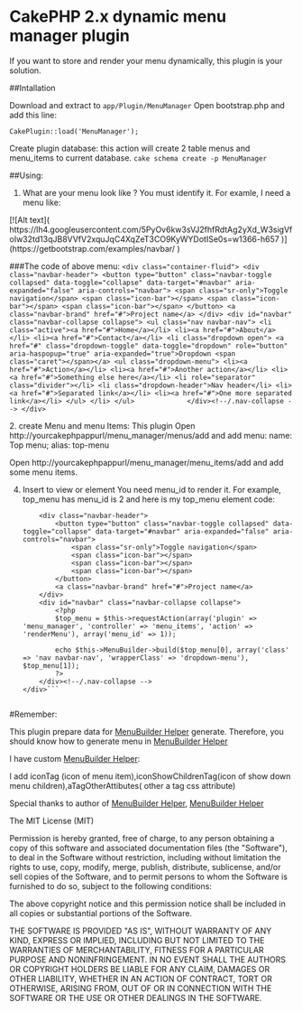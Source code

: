# CakePHP 2.x dynamic menu manager plugin

If you want to store and render your menu dynamically, this plugin is your solution.

##Intallation

Download and extract to `app/Plugin/MenuManager`
Open bootstrap.php and add this line:

`CakePlugin::load('MenuManager');`

Create plugin database: this action will create 2 table menus and menu_items to current database.
`cake schema create -p MenuManager`

##Using:
1. What are your menu look like ? You must identify it. For examle, I need a menu like:<br/>
<p>
[![Alt text]( https://lh4.googleusercontent.com/5PyOv6kw3sVJ2fhfRdtAg2yXd_W3sigVfoIw32td13qJB8VVfV2xquJqC4XqZeT3CO9KyWYDotISe0s=w1366-h657 )](https://getbootstrap.com/examples/navbar/ )

###The code of above menu:
    ```<div class="container-fluid">
              <div class="navbar-header">
                <button type="button" class="navbar-toggle collapsed" data-toggle="collapse" data-target="#navbar" aria-expanded="false" aria-controls="navbar">
                  <span class="sr-only">Toggle navigation</span>
                  <span class="icon-bar"></span>
                  <span class="icon-bar"></span>
                  <span class="icon-bar"></span>
                </button>
                <a class="navbar-brand" href="#">Project name</a>
              </div>
              <div id="navbar" class="navbar-collapse collapse">
                <ul class="nav navbar-nav">
                  <li class="active"><a href="#">Home</a></li>
                  <li><a href="#">About</a></li>
                  <li><a href="#">Contact</a></li>
                  <li class="dropdown open">
                    <a href="#" class="dropdown-toggle" data-toggle="dropdown" role="button" aria-haspopup="true" aria-expanded="true">Dropdown <span class="caret"></span></a>
                    <ul class="dropdown-menu">
                      <li><a href="#">Action</a></li>
                      <li><a href="#">Another action</a></li>
                      <li><a href="#">Something else here</a></li>
                      <li role="separator" class="divider"></li>
                      <li class="dropdown-header">Nav header</li>
                      <li><a href="#">Separated link</a></li>
                      <li><a href="#">One more separated link</a></li>
                    </ul>
                  </li>
                </ul>            
              </div><!--/.nav-collapse -->
            </div>```
</p>
2. create Menu and menu Items:
This plugin 
Open http://yourcakephpappurl/menu_manager/menus/add and add menu: name: Top menu; alias: top-menu

Open http://yourcakephpappurl/menu_manager/menu_items/add and add some menu items.

4. Insert to view or element
You need menu_id to render it. For example, top_menu has menu_id is 2 and here is my top_menu element code:


    ```<div class="container-fluid">
        <div class="navbar-header">
            <button type="button" class="navbar-toggle collapsed" data-toggle="collapse" data-target="#navbar" aria-expanded="false" aria-controls="navbar">
                <span class="sr-only">Toggle navigation</span>
                <span class="icon-bar"></span>
                <span class="icon-bar"></span>
                <span class="icon-bar"></span>
            </button>
            <a class="navbar-brand" href="#">Project name</a>
        </div>
        <div id="navbar" class="navbar-collapse collapse">
            <?php
            $top_menu = $this->requestAction(array('plugin' => 'menu_manager', 'controller' => 'menu_items', 'action' => 'renderMenu'), array('menu_id' => 1));

            echo $this->MenuBuilder->build($top_menu[0], array('class' => 'nav navbar-nav', 'wrapperClass' => 'dropdown-menu'), $top_menu[1]);
            ?>
        </div><!--/.nav-collapse -->
    </div>```


#Remember:

This plugin prepare data for [MenuBuilder Helper]( https://github.com/torifat/cake-menu_builder ) generate. Therefore, you should know how to generate menu in [MenuBuilder Helper]( https://github.com/torifat/cake-menu_builder )

I have custom [MenuBuilder Helper]( https://github.com/torifat/cake-menu_builder ):

I add iconTag (icon of menu item),iconShowChildrenTag(icon of show down menu children),aTagOtherAttibutes( other a tag css attribute)

Special thanks to author of [MenuBuilder Helper]( https://github.com/torifat/cake-menu_builder ), [MenuBuilder Helper]( CakePHP)


The MIT License (MIT)

Permission is hereby granted, free of charge, to any person obtaining a copy of this software and associated documentation files (the "Software"), to deal in the Software without restriction, including without limitation the rights to use, copy, modify, merge, publish, distribute, sublicense, and/or sell copies of the Software, and to permit persons to whom the Software is furnished to do so, subject to the following conditions:

The above copyright notice and this permission notice shall be included in all copies or substantial portions of the Software.

THE SOFTWARE IS PROVIDED "AS IS", WITHOUT WARRANTY OF ANY KIND, EXPRESS OR IMPLIED, INCLUDING BUT NOT LIMITED TO THE WARRANTIES OF MERCHANTABILITY, FITNESS FOR A PARTICULAR PURPOSE AND NONINFRINGEMENT. IN NO EVENT SHALL THE AUTHORS OR COPYRIGHT HOLDERS BE LIABLE FOR ANY CLAIM, DAMAGES OR OTHER LIABILITY, WHETHER IN AN ACTION OF CONTRACT, TORT OR OTHERWISE, ARISING FROM, OUT OF OR IN CONNECTION WITH THE SOFTWARE OR THE USE OR OTHER DEALINGS IN THE SOFTWARE.